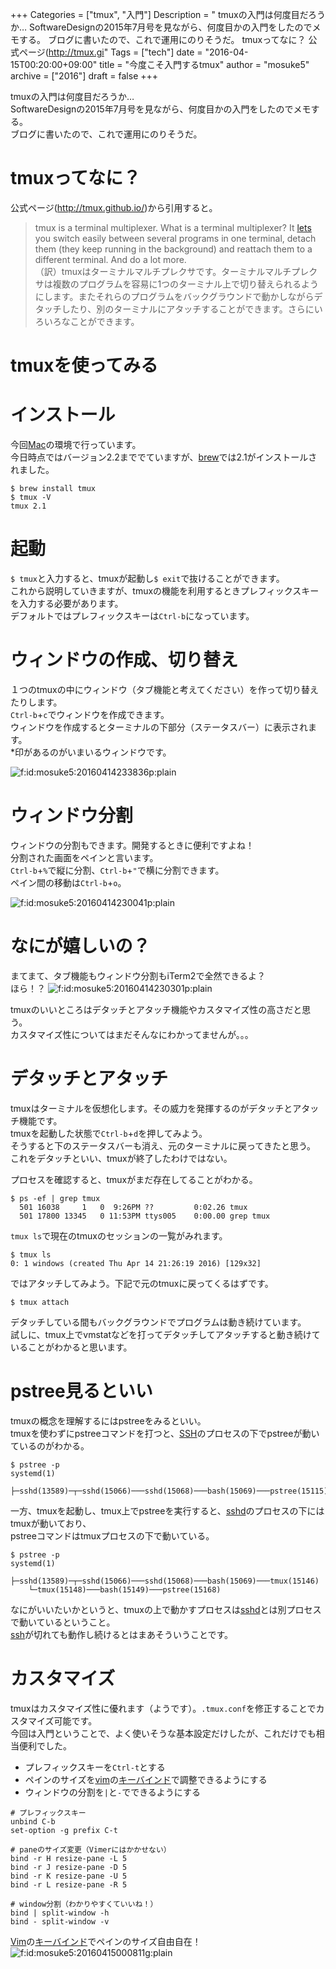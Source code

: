 +++
Categories = ["tmux", "入門"]
Description = " tmuxの入門は何度目だろうか… SoftwareDesignの2015年7月号を見ながら、何度目かの入門をしたのでメモする。 ブログに書いたので、これで運用にのりそうだ。  tmuxってなに？  公式ページ(http://tmux.gi"
Tags = ["tech"]
date = "2016-04-15T00:20:00+09:00"
title = "今度こそ入門するtmux"
author = "mosuke5"
archive = ["2016"]
draft = false
+++

<body>
<p>tmuxの入門は何度目だろうか…<br>
SoftwareDesignの2015年7月号を見ながら、何度目かの入門をしたのでメモする。<br>
ブログに書いたので、これで運用にのりそうだ。</p>

<h1>tmuxってなに？</h1>

<p>公式ページ(<a href="http://tmux.github.io/">http://tmux.github.io/</a>)から引用すると。</p>

<blockquote><p>tmux is a terminal multiplexer. What is a terminal multiplexer? It <a class="keyword" href="http://d.hatena.ne.jp/keyword/lets">lets</a> you switch easily between several programs in one terminal, detach them (they keep running in the background) and reattach them to a different terminal. And do a lot more.<br>
（訳）tmuxはターミナルマルチプレクサです。ターミナルマルチプレクサは複数のプログラムを容易に1つのターミナル上で切り替えられるようにします。またそれらのプログラムをバックグラウンドで動かしながらデタッチしたり、別のターミナルにアタッチすることができます。さらにいろいろなことができます。</p></blockquote>

<h1>tmuxを使ってみる</h1>

<h1>インストール</h1>

<p>今回<a class="keyword" href="http://d.hatena.ne.jp/keyword/Mac">Mac</a>の環境で行っています。<br>
今日時点ではバージョン2.2まででていますが、<a class="keyword" href="http://d.hatena.ne.jp/keyword/brew">brew</a>では2.1がインストールされました。</p>

```
$ brew install tmux
$ tmux -V
tmux 2.1 
```


<h1>起動</h1>

<p><code>$ tmux</code>と入力すると、tmuxが起動し<code>$ exit</code>で抜けることができます。<br>
これから説明していきますが、tmuxの機能を利用するときプレフィックスキーを入力する必要があります。<br>
デフォルトではプレフィックスキーは<code>Ctrl-b</code>になっています。</p>

<h1>ウィンドウの作成、切り替え</h1>

<p>１つのtmuxの中にウィンドウ（タブ機能と考えてください）を作って切り替えたりします。<br>
<code>Ctrl-b</code>+<code>c</code>でウィンドウを作成できます。<br>
ウィンドウを作成するとターミナルの下部分（ステータスバー）に表示されます。<br>
*印があるのがいまいるウィンドウです。</p>

<p><span itemscope itemtype="http://schema.org/Photograph"><img src="https://cdn-ak.f.st-hatena.com/images/fotolife/m/mosuke5/20160414/20160414233836.png" alt="f:id:mosuke5:20160414233836p:plain" title="f:id:mosuke5:20160414233836p:plain" class="hatena-fotolife" itemprop="image"></span></p>

<h1>ウィンドウ分割</h1>

<p>ウィンドウの分割もできます。開発するときに便利ですよね！<br>
分割された画面をペインと言います。<br>
<code>Ctrl-b</code>+<code>%</code>で縦に分割、<code>Ctrl-b</code>+<code>"</code>で横に分割できます。<br>
ペイン間の移動は<code>Ctrl-b</code>+<code>o</code>。</p>

<p><span itemscope itemtype="http://schema.org/Photograph"><img src="https://cdn-ak.f.st-hatena.com/images/fotolife/m/mosuke5/20160414/20160414230041.png" alt="f:id:mosuke5:20160414230041p:plain" title="f:id:mosuke5:20160414230041p:plain" class="hatena-fotolife" itemprop="image"></span></p>

<h1>なにが嬉しいの？</h1>

<p>まてまて、タブ機能もウィンドウ分割もiTerm2で全然できるよ？<br>
ほら！？
<span itemscope itemtype="http://schema.org/Photograph"><img src="https://cdn-ak.f.st-hatena.com/images/fotolife/m/mosuke5/20160414/20160414230301.png" alt="f:id:mosuke5:20160414230301p:plain" title="f:id:mosuke5:20160414230301p:plain" class="hatena-fotolife" itemprop="image"></span></p>

<p>tmuxのいいところはデタッチとアタッチ機能やカスタマイズ性の高さだと思う。<br>
カスタマイズ性についてはまだそんなにわかってませんが。。。</p>

<h1>デタッチとアタッチ</h1>

<p>tmuxはターミナルを仮想化します。その威力を発揮するのがデタッチとアタッチ機能です。<br>
tmuxを起動した状態で<code>Ctrl-b</code>+<code>d</code>を押してみよう。<br>
そうすると下のステータスバーも消え、元のターミナルに戻ってきたと思う。<br>
これをデタッチといい、tmuxが終了したわけではない。</p>

<p>プロセスを確認すると、tmuxがまだ存在してることがわかる。</p>

```
$ ps -ef | grep tmux
  501 16038     1   0  9:26PM ??         0:02.26 tmux
  501 17800 13345   0 11:53PM ttys005    0:00.00 grep tmux 
```


<p><code>tmux ls</code>で現在のtmuxのセッションの一覧がみれます。</p>

```
$ tmux ls
0: 1 windows (created Thu Apr 14 21:26:19 2016) [129x32] 
```


<p>ではアタッチしてみよう。下記で元のtmuxに戻ってくるはずです。</p>

```
$ tmux attach 
```


<p>デタッチしている間もバックグラウンドでプログラムは動き続けています。<br>
試しに、tmux上でvmstatなどを打ってデタッチしてアタッチすると動き続けていることがわかると思います。</p>

<h1>pstree見るといい</h1>

<p>tmuxの概念を理解するにはpstreeをみるといい。<br>
tmuxを使わずにpstreeコマンドを打つと、<a class="keyword" href="http://d.hatena.ne.jp/keyword/SSH">SSH</a>のプロセスの下でpstreeが動いているのがわかる。</p>

```
$ pstree -p
systemd(1)
    ├─sshd(13589)─┬─sshd(15066)───sshd(15068)───bash(15069)───pstree(15115) 
```


<p>一方、tmuxを起動し、tmux上でpstreeを実行すると、<a class="keyword" href="http://d.hatena.ne.jp/keyword/sshd">sshd</a>のプロセスの下にはtmuxが動いており、<br>
pstreeコマンドはtmuxプロセスの下で動いている。</p>

```
$ pstree -p
systemd(1)
    ├─sshd(13589)─┬─sshd(15066)───sshd(15068)───bash(15069)───tmux(15146)
    └─tmux(15148)───bash(15149)───pstree(15168) 
```


<p>なにがいいたいかというと、tmuxの上で動かすプロセスは<a class="keyword" href="http://d.hatena.ne.jp/keyword/sshd">sshd</a>とは別プロセスで動いているということ。<br>
<a class="keyword" href="http://d.hatena.ne.jp/keyword/ssh">ssh</a>が切れても動作し続けるとはまあそういうことです。</p>

<h1>カスタマイズ</h1>

<p>tmuxはカスタマイズ性に優れます（ようです）。<code>.tmux.conf</code>を修正することでカスタマイズ可能です。<br>
今回は入門ということで、よく使いそうな基本設定だけしたが、これだけでも相当便利でした。</p>

<ul>
<li>プレフィックスキーを<code>Ctrl-t</code>とする</li>
<li>ペインのサイズを<a class="keyword" href="http://d.hatena.ne.jp/keyword/vim">vim</a>の<a class="keyword" href="http://d.hatena.ne.jp/keyword/%A5%AD%A1%BC%A5%D0%A5%A4%A5%F3%A5%C9">キーバインド</a>で調整できるようにする</li>
<li>ウィンドウの分割を<code>|</code>と<code>-</code>でできるようにする</li>
</ul>


```
# プレフィックスキー
unbind C-b
set-option -g prefix C-t

# paneのサイズ変更（Vimerにはかかせない）
bind -r H resize-pane -L 5
bind -r J resize-pane -D 5
bind -r K resize-pane -U 5
bind -r L resize-pane -R 5

# window分割（わかりやすくていいね！）
bind | split-window -h
bind - split-window -v 
```


<p><a class="keyword" href="http://d.hatena.ne.jp/keyword/Vim">Vim</a>の<a class="keyword" href="http://d.hatena.ne.jp/keyword/%A5%AD%A1%BC%A5%D0%A5%A4%A5%F3%A5%C9">キーバインド</a>でペインのサイズ自由自在！
<span itemscope itemtype="http://schema.org/Photograph"><img src="https://cdn-ak.f.st-hatena.com/images/fotolife/m/mosuke5/20160415/20160415000811.gif" alt="f:id:mosuke5:20160415000811g:plain" title="f:id:mosuke5:20160415000811g:plain" class="hatena-fotolife" itemprop="image"></span></p>
</body>
